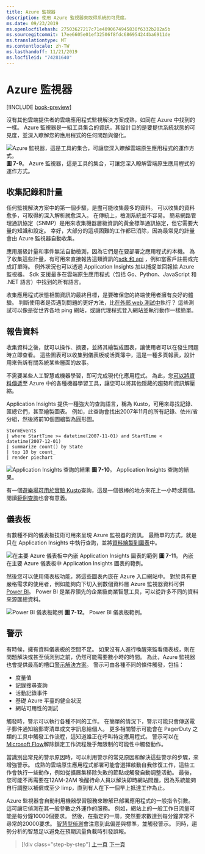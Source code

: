 ```yaml
---
title: Azure 監視器
description: 使用 Azure 監視器來取得系統的可見度。
ms.date: 09/23/2019
ms.openlocfilehash: 27503627217c71e4090674945830f6332b202a5b
ms.sourcegitcommit: 17ee6605e01ef32506f8fdc686954244ba6911de
ms.translationtype: MT
ms.contentlocale: zh-TW
ms.lasthandoff: 11/21/2019
ms.locfileid: "74281640"
---
```

# <a name="azure-monitor"></a>Azure 監視器

[!INCLUDE [book-preview](../../../includes/book-preview.md)]

沒有其他雲端提供者的雲端應用程式監視解決方案成熟，如同在 Azure 中找到的一樣。 Azure 監視器是一組工具集合的資訊，其設計目的是要提供系統狀態的可見度，並深入瞭解您的應用程式的任何問題與優化。

![Azure 監視器，這是工具的集合，可讓您深入瞭解雲端原生應用程式的運作方式。](./media/azure-monitor.png)
**圖 7-9**。 Azure 監視器，這是工具的集合，可讓您深入瞭解雲端原生應用程式的運作方式。

## <a name="gathering-logs-and-metrics"></a>收集記錄和計量

任何監視解決方案中的第一個步驟，是盡可能收集最多的資料。 可以收集的資料愈多，可取得的深入解析就愈深入。 在傳統上，檢測系統並不容易。 簡易網路管理通訊協定（SNMP）是用來收集機器層級資訊的黃金標準通訊協定，但它需要大量的知識和設定。 幸好，大部分的這項困難的工作都已消除，因為最常見的計量會由 Azure 監視器自動收集。

應用層級計量和事件無法自動檢測，因為它們是在要部署之應用程式的本機。 為了收集這些計量，有可用來直接報告這類資訊的[sdk 和 api](https://docs.microsoft.com/azure/azure-monitor/app/api-custom-events-metrics) ，例如當客戶註冊或完成訂單時。 例外狀況也可以透過 Application Insights 加以捕捉並回報給 Azure 監視器。 Sdk 支援最多在雲端原生應用程式（包括 Go、Python、JavaScript 和 .NET 語言）中找到的所有語言。

收集應用程式狀態相關資訊的最終目標，是要確保您的終端使用者擁有良好的體驗。 判斷使用者是否遇到問題的更好方法，比[在外部 web 測試中](https://docs.microsoft.com/azure/azure-monitor/app/monitor-web-app-availability)執行？ 這些測試可以像是從世界各地 ping 網站，或讓代理程式登入網站並執行動作一樣簡單。

## <a name="reporting-data"></a>報告資料

收集資料之後，就可以操作、摘要，並將其繪製成圖表，讓使用者可以在發生問題時立即查看。 這些圖表可以收集到儀表板或活頁簿中，這是一種多頁報表，設計用來告訴有關系統某些層面的故事。

不需要某些人工智慧或機器學習，即可完成現代化應用程式。 為此，您[可以將資料傳遞](https://www.youtube.com/watch?v=Cuza-I1g9tw)至 Azure 中的各種機器學習工具，讓您可以將其他隱藏的趨勢和資訊解壓縮。

Application Insights 提供一種強大的查詢語言，稱為 Kusto，可用來尋找記錄、匯總它們，甚至繪製圖表。 例如，此查詢會找出2007年11月的所有記錄、依州/省分組，然後將前10個圖繪製為圓形圖。

```kusto
StormEvents
| where StartTime >= datetime(2007-11-01) and StartTime < datetime(2007-12-01)
| summarize count() by State
| top 10 by count_
| render piechart
```

![Application Insights 查詢的結果](./media/azure-monitor.png)
**圖 7-10**。 Application Insights 查詢的結果。

有一個[遊樂場可用於實驗 Kusto](https://dataexplorer.azure.com/clusters/help/databases/Samples)查詢，這是一個很棒的地方來花上一小時或兩個。 閱讀[範例查詢](https://docs.microsoft.com/azure/kusto/query/samples)也會有意義。

## <a name="dashboards"></a>儀表板

有數種不同的儀表板技術可用來呈現 Azure 監視器的資訊。 最簡單的方式，就是只在 Application Insights 中執行查詢，並將[資料繪製到圖表](https://docs.microsoft.com/azure/azure-monitor/learn/tutorial-app-dashboards)中。

![在主要 Azure 儀表板中內嵌 Application Insights 圖表的範例](./media/azure-monitor.png)
**圖 7-11**。 內嵌在主要 Azure 儀表板中 Application Insights 圖表的範例。

然後您可以使用儀表板功能，將這些圖表內嵌在 Azure 入口網站中。 對於具有更嚴格需求的使用者，例如能夠向下切入到數個資料層 Azure 監視器資料可供[Power BI](https://powerbi.microsoft.com/)。 Power BI 是業界領先的企業級商業智慧工具，可以從許多不同的資料來源匯總資料。

![Power BI 儀表板範例](./media/azure-monitor.png)
**圖 7-12**。 Power BI 儀表板範例。

## <a name="alerts"></a>警示

有時候，擁有資料儀表板的空間不足。 如果沒有人進行喚醒來監看儀表板，則在問題解決或甚至偵測到之前，仍然可能需要數小時的時間。 為此，Azure 監視器也會提供最高的槽口[警示解決方案](https://docs.microsoft.com/azure/azure-monitor/platform/alerts-overview)。 警示可由各種不同的條件觸發，包括：

- 度量值
- 記錄搜尋查詢
- 活動記錄事件
- 基礎 Azure 平臺的健全狀況
- 網站可用性的測試

觸發時，警示可以執行各種不同的工作。 在簡單的情況下，警示可能只會傳送電子郵件通知給郵寄清單或文字訊息給個人。 更多相關警示可能會在 PagerDuty 之類的工具中觸發工作流程，這知道誰正在呼叫特定應用程式。 警示可以在[Microsoft Flow](https://flow.microsoft.com/)解除鎖定工作流程幾乎無限制的可能性中觸發動作。

當識別出常見的警示原因時，可以利用警示的常見原因和解決這些警示的步驟，來增強警示。 成熟的雲端原生應用程式部署可能會選擇啟動自我修復工作，這些工作會執行一些動作，例如從擴展集移除失敗的節點或觸發自動調整活動。 最後，您可能不再需要在12AM-2AM 喚醒待命人員以解決即時網站問題，因為系統能夠自行調整以補償或至少 limp，直到有人在下一個早上抵達工作為止。

Azure 監視器會自動利用機器學習服務來瞭解已部署應用程式的一般指令引數。 這可讓它偵測在其一般參數之外運作的服務。 例如，網站上的一般工作日流量可能是每分鐘10000個要求。 然後，在指定的一周，突然要求數達到每分鐘非常不尋常的20000要求。 [智慧型偵測](https://docs.microsoft.com/azure/azure-monitor/app/proactive-diagnostics)會注意到此偏差與標準，並觸發警示。 同時，趨勢分析的智慧足以避免在預期流量負載時引發誤報。

>[!div class="step-by-step"]
>[上一頁](monitoring-azure-kubernetes.md)
>[下一頁](identity.md)
